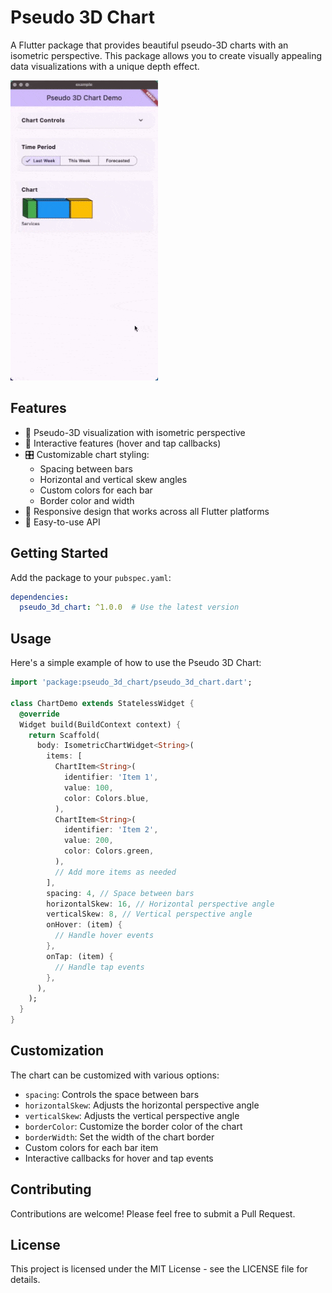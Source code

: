 # Pseudo 3D Chart

A Flutter package that provides beautiful pseudo-3D charts with an isometric perspective. This package allows you to create visually appealing data visualizations with a unique depth effect.

![Example Chart](/iso_chart.gif)

## Features

- 🎨 Pseudo-3D visualization with isometric perspective
- 🎯 Interactive features (hover and tap callbacks)
- 🎛️ Customizable chart styling:
  - Spacing between bars
  - Horizontal and vertical skew angles
  - Custom colors for each bar
  - Border color and width
- 📱 Responsive design that works across all Flutter platforms
- 🎯 Easy-to-use API

## Getting Started

Add the package to your `pubspec.yaml`:

```yaml
dependencies:
  pseudo_3d_chart: ^1.0.0  # Use the latest version
```

## Usage

Here's a simple example of how to use the Pseudo 3D Chart:

```dart
import 'package:pseudo_3d_chart/pseudo_3d_chart.dart';

class ChartDemo extends StatelessWidget {
  @override
  Widget build(BuildContext context) {
    return Scaffold(
      body: IsometricChartWidget<String>(
        items: [
          ChartItem<String>(
            identifier: 'Item 1',
            value: 100,
            color: Colors.blue,
          ),
          ChartItem<String>(
            identifier: 'Item 2',
            value: 200,
            color: Colors.green,
          ),
          // Add more items as needed
        ],
        spacing: 4, // Space between bars
        horizontalSkew: 16, // Horizontal perspective angle
        verticalSkew: 8, // Vertical perspective angle
        onHover: (item) {
          // Handle hover events
        },
        onTap: (item) {
          // Handle tap events
        },
      ),
    );
  }
}
```

## Customization

The chart can be customized with various options:

- `spacing`: Controls the space between bars
- `horizontalSkew`: Adjusts the horizontal perspective angle
- `verticalSkew`: Adjusts the vertical perspective angle
- `borderColor`: Customize the border color of the chart
- `borderWidth`: Set the width of the chart border
- Custom colors for each bar item
- Interactive callbacks for hover and tap events

## Contributing

Contributions are welcome! Please feel free to submit a Pull Request.

## License

This project is licensed under the MIT License - see the LICENSE file for details.
